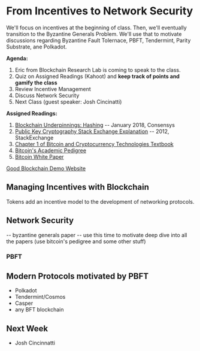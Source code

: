 # From Incentives to Network Security

We'll focus on incentives at the beginning of class. Then, we'll eventually transition to the Byzantine Generals Problem. We'll use that to motivate discussions regarding Byzantine Fault Tolernace, PBFT, Tendermint, Parity Substrate, ane Polkadot.

**Agenda:**
1. Eric from Blockchain Research Lab is coming to speak to the class.
2. Quiz on Assigned Readings (Kahoot) and **keep track of points and gamify the class**
3. Review Incentive Management
4. Discuss Network Security
5. Next Class (guest speaker: Josh Cincinatti)

**Assigned Readings:**
1. [Blockchain Underpinnings: Hashing](https://medium.com/@ConsenSys/blockchain-underpinnings-hashing-7f4746cbd66b) -- January 2018, Consensys
2. [Public Key Cryptography Stack Exchange Explanation](https://security.stackexchange.com/questions/25741/how-can-i-explain-the-concept-of-public-and-private-keys-without-technical-jargo) -- 2012, StackExchange
3. [Chapter 1 of Bitcoin and Cryptocurrency Technologies Textbook](http://bitcoinbook.cs.princeton.edu/)
4. [Bitcoin's Academic Pedigree](https://queue.acm.org/detail.cfm?id=3136559)
5. [Bitcoin White Paper](https://bitcoin.org/bitcoin.pdf)

[Good Blockchain Demo Website](https://anders.com/blockchain/)


## Managing Incentives with Blockchain

Tokens add an incentive model to the development of networking protocols. 

## Network Security
-- byzantine generals paper
-- use this time to motivate deep dive into all the papers (use bitcoin's pedigree and some other stuff)

### PBFT

## Modern Protocols motivated by PBFT 
* Polkadot
* Tendermint/Cosmos
* Casper
* any BFT blockchain

## Next Week
* Josh Cincinnatti


